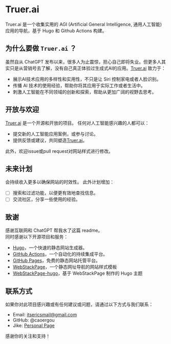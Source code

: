 # Truer.ai

Truer.ai 是一个收集实用的 AGI (Artificial General Intelligence, 通用人工智能) 应用的导航，基于 Hugo 和 Github Actions 构建。

## 为什么要做 `Truer.ai` ？

虽然自从 ChatGPT 发布以来，很多人为止震惊，担心自己即将失业。但更多人其实只是从营销号去了解，没有自己真正体验过生成式AI的应用。[Truer.ai](https://truer.ai) 致力于：

- 展示AI技术应用的多样性和实用性，不只是让 Siri 控制家电或者人脸识别。
- 传播 AI 技术的使用经验，帮助你将其应用于实际工作或者生活中。
- 刺激人工智能在不同领域的创新和探索，帮助从更加广阔的视野去思考。

## 开放与欢迎

[Truer.ai](https://truer.ai) 是一个开源和开放的项目。 
任何对人工智能感兴趣的人都可以：

- 提交新的人工智能应用案例，或参与讨论。
- 提供反馈或建议，共同塑造[Truer.ai](https://truer.ai)。

此外，欢迎issue或pull request对网站样式进行修改。

## 未来计划

会持续收入更多以确保网站的时效性。
此外计划增加：

- [ ] 搜索和过滤功能，以便更有效地查找信息。
- [ ] 交流社区，分享一些使用的经验。

## 致谢

感谢互联网和 ChatGPT 帮我水了这篇 readme。    
同时感谢以下开源项目和服务：

- [Hugo](https://gohugo.io/)，一个快速的静态网站生成器。
- [GitHub Actions](https://docs.github.com/en/actions)，一个自动化的持续集成平台。
- [GitHub Pages](https://pages.github.com/)，免费的静态网站托管平台。
- [WebStackPage](https://github.com/WebStackPage/WebStackPage.github.io)，一个静态网址导航的网站样式模板
- [WebStackPage-hugo](https://github.com/shenweiyan/WebStack-Hugo)，基于 WebStackPage 制作的 Hugo 主题

## 联系方式

如果你对此项目感兴趣或有任何建议或问题，请通过以下方式与我们联系：

- Email: itsericsmail@gmail.com
- GitHub: @caoergou
- Jike: [Personal Page](https://jike.city/ergou)

感谢你的关注和支持！